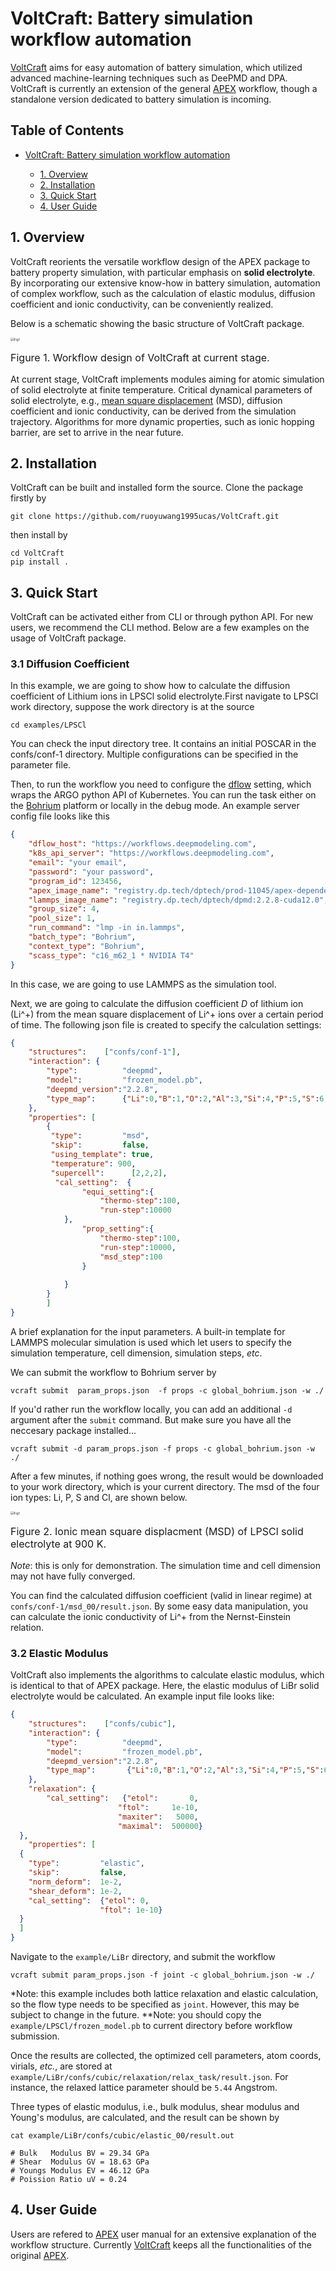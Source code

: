 # VoltCraft: Battery simulation workflow automation
[VoltCraft](https://github.com/ruoyuwang1995ucas/LAM-SSB) aims for easy automation of battery simulation, which utilized advanced machine-learning techniques such as DeePMD and DPA. VoltCraft is currently an extension of the general [APEX](https://github.com/deepmodeling/APEX) workflow, though a standalone version dedicated to battery simulation is incoming.

## Table of Contents

- [VoltCraft: Battery simulation workflow automation](#voltcraft-battery-simulation-workflow-automation)

  - [1. Overview](#1-overview)
  - [2. Installation](#2-installation)
  - [3. Quick Start](#3-quick-start)
  - [4. User Guide](#4-user-guide)


## 1. Overview
VoltCraft reorients the versatile workflow design of the APEX package to battery property simulation, with particular emphasis on **solid electrolyte**. By incorporating our extensive know-how in battery simulation, automation of complex workflow, such as the calculation of elastic modulus, diffusion coefficient and ionic conductivity, can be conveniently realized. 

Below is a schematic showing the basic structure of VoltCraft package.
 <div>
    <img src="./docs/images/schematic.png" alt="Fig1" style="zoom: 35%;">
    <p style='font-size:1.0rem; font-weight:none'>Figure 1. Workflow design of VoltCraft at current stage.</p>
</div>

At current stage, VoltCraft implements modules aiming for atomic simulation of solid electrolyte at finite temperature. Critical dynamical parameters of solid electrolyte, e.g., [mean square displacement](https://en.wikipedia.org/wiki/Mean_squared_displacement) (MSD), diffusion coefficient and ionic conductivity, can be derived from the simulation trajectory.  Algorithms for more dynamic properties, such as ionic hopping barrier, are set to arrive in the near future.

## 2. Installation
VoltCraft can be built and installed form the source. Clone the package firstly by
```shell
git clone https://github.com/ruoyuwang1995ucas/VoltCraft.git
```

then install by
```shell
cd VoltCraft
pip install .
```

## 3. Quick Start
VoltCraft can be activated either from CLI or through python API. For new users, we recommend the CLI method. Below are a few examples on the usage of VoltCraft package.

### 3.1 Diffusion Coefficient
In this example, we are going to show how to calculate the diffusion coefficient of Lithium ions in LPSCl solid electrolyte.First navigate to LPSCl work directory, suppose the work directory is at the source
```shell
cd examples/LPSCl
```

You can check the input directory tree. It contains an initial POSCAR in the confs/conf-1 directory. Multiple configurations can be specified in the parameter file.

Then, to run the workflow you need to configure the [dflow](https://github.com/dptech-corp/dflow) setting, which wraps the ARGO python API of Kubernetes. You can run the task either on the [Bohrium](https://bohrium.dp.tech/home) platform or locally in the debug mode. An example server config file looks like this
```json
{
    "dflow_host": "https://workflows.deepmodeling.com",
    "k8s_api_server": "https://workflows.deepmodeling.com",
    "email": "your email",
    "password": "your password",
    "program_id": 123456,
    "apex_image_name": "registry.dp.tech/dptech/prod-11045/apex-dependency:1.1.0",
    "lammps_image_name": "registry.dp.tech/dptech/dpmd:2.2.8-cuda12.0",
    "group_size": 4,
    "pool_size": 1,
    "run_command": "lmp -in in.lammps",
    "batch_type": "Bohrium",
    "context_type": "Bohrium",
    "scass_type": "c16_m62_1 * NVIDIA T4"
}
```
In this case, we are going to use LAMMPS as the simulation tool.

Next, we are going to calculate the diffusion coefficient $D$ of lithium ion (Li^+) from the mean square displacement of Li^+ ions over a certain period of time. The following json file is created to specify the calculation settings:

```json
{
    "structures":    ["confs/conf-1"],
    "interaction": {
        "type":          "deepmd",
        "model":         "frozen_model.pb",
        "deepmd_version":"2.2.8",
        "type_map":      {"Li":0,"B":1,"O":2,"Al":3,"Si":4,"P":5,"S":6,"Cl":7,"Ga":8,"Ge":9,"As":10,"Br":11,"Sn":12,"Sb":13,"I":14}
    },
    "properties": [
        {
         "type":         "msd",
         "skip":         false,
         "using_template": true,
         "temperature": 900,
         "supercell":      [2,2,2],
	      "cal_setting":  {
                "equi_setting":{
                    "thermo-step":100,
                    "run-step":10000
            },
                "prop_setting":{
                    "thermo-step":100,
                    "run-step":10000,
                    "msd_step":100
                }
                    
            }
        }
        ]
}
```
A brief explanation for the input parameters. A built-in template for LAMMPS molecular simulation is used which let users to specify the simulation temperature, cell dimension, simulation steps, *etc*.

We can submit the workflow to Bohrium server by 
```shell
vcraft submit  param_props.json  -f props -c global_bohrium.json -w ./ 
```
If you'd rather run the workflow locally, you can add an additional `-d` argument after the `submit` command. But make sure you have all the neccesary package installed...
```shell
vcraft submit -d param_props.json -f props -c global_bohrium.json -w ./
```

After a few minutes, if nothing goes wrong, the result would be downloaded to your work directory, which is your current directory. The msd of the four ion types: Li, P, S and Cl, are shown below.
 <div>
    <img src="./docs/images/msd.png" alt="Fig1" style="zoom: 35%;">
    <p style='font-size:1.0rem; font-weight:none'>Figure 2. Ionic mean square displacment (MSD) of LPSCl solid electrolyte at 900 K.</p>
</div>

*Note*: this is only for demonstration. The simulation time and cell dimension may not have fully converged. 

You can find the calculated diffusion coefficient (valid in linear regime) at `confs/conf-1/msd_00/result.json`. By some easy data manipulation, you can calculate the ionic conductivity of Li^+ from the Nernst-Einstein relation.

### 3.2 Elastic Modulus
VoltCraft also implements the algorithms to calculate elastic modulus, which is identical to that of APEX package. Here, the elastic modulus of LiBr solid electrolyte would be calculated. An example input file looks like:
```json
{
    "structures":    ["confs/cubic"],
    "interaction": {
        "type":          "deepmd",
        "model":         "frozen_model.pb",
        "deepmd_version":"2.2.8",
        "type_map":       {"Li":0,"B":1,"O":2,"Al":3,"Si":4,"P":5,"S":6,"Cl":7,"Ga":8,"Ge":9,"As":10,"Br":11,"Sn":12,"Sb":13,"I":14}
    },
    "relaxation": {
        "cal_setting":   {"etol":       0,
                        "ftol":     1e-10,
                        "maxiter":   5000,
                        "maximal":  500000}
  },
    "properties": [
  {
    "type":         "elastic",
    "skip":         false,
    "norm_deform":  1e-2,
    "shear_deform": 1e-2,
    "cal_setting":  {"etol": 0,
                    "ftol": 1e-10}
  }
  ]
}
```
Navigate to the `example/LiBr` directory, and submit the workflow
```shell
vcraft submit param_props.json -f joint -c global_bohrium.json -w ./
```
\*Note: this example includes both lattice relaxation and elastic calculation, so the flow type needs to be specified as `joint`. However, this may be subject to change in the future.
\*\*Note: you should copy the `example/LPSCl/frozen_model.pb` to current directory before workflow submission.

Once the results are collected, the optimized cell parameters, atom coords, virials, *etc.*, are stored at `example/LiBr/confs/cubic/relaxation/relax_task/result.json`. For instance, the relaxed lattice parameter should be `5.44` Angstrom. 

Three types of elastic modulus, i.e., bulk modulus, shear modulus and Young's modulus, are calculated, and the result can be shown by
```shell
cat example/LiBr/confs/cubic/elastic_00/result.out

# Bulk   Modulus BV = 29.34 GPa
# Shear  Modulus GV = 18.63 GPa
# Youngs Modulus EV = 46.12 GPa
# Poission Ratio uV = 0.24
```


## 4. User Guide
Users are refered to [APEX](https://github.com/deepmodeling/APEX) user manual for an extensive explanation of the workflow structure. Currently [VoltCraft](https://github.com/ruoyuwang1995ucas/LAM-SSB) keeps all the functionalities of the original [APEX](https://github.com/deepmodeling/APEX).



